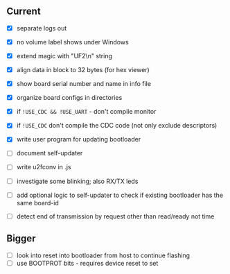 ## Current
* [x] separate logs out
* [x] no volume label shows under Windows
* [x] extend magic with "UF2\n" string
* [x] align data in block to 32 bytes (for hex viewer)
* [x] show board serial number and name in info file
* [x] organize board configs in directories
* [x] if `!USE_CDC && !USE_UART` - don't compile monitor
* [x] if `!USE_CDC` don't compile the CDC code (not only exclude descriptors)
* [x] write user program for updating bootloader
* [ ] document self-updater
* [ ] write u2fconv in .js
* [ ] investigate some blinking; also RX/TX leds
* [ ] add optional logic to self-updater to check if existing bootloader has the same board-id
* [ ] detect end of transmission by request other than read/ready not time


## Bigger
* [ ] look into reset into bootloader from host to continue flashing
* [ ] use BOOTPROT bits - requires device reset to set

